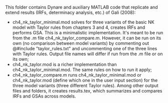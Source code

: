 This folder contains Dynare and auxiliary MATLAB code that replicate and extend results (IRFs, determinacy analysis, etc.) of Gali (2008):
- ch4_nk_taylor_minimal.mod solves for three variants of the basic NK model with Taylor rules from chapters 3 and 4, creates IRFs and performs GSA. This is a minimalistic implementation. It's meant to be run from the .m file ch4_nk_taylor_compare.m. However, it can be run on its own (no comparison between model variants) by commenting out @#include "taylor_rules.txt" and uncommenting one of the three lines with Taylor rules. Output file names will differ if run from the .m file or on its own;
- ch4_nk_taylor.mod is a richer implementation than ch4_nk_taylor_minimal.mod. The same rules on how to run it apply; 
- ch4_nk_taylor_compare.m runs ch4_nk_taylor_minimal.mod or ch4_nk_taylor.mod (define which one in the user input section) for the three model variants (three different Taylor rules). Among  other output files and folders, it creates results.tex, which summarizes and compares IRFs and GSAs across models.